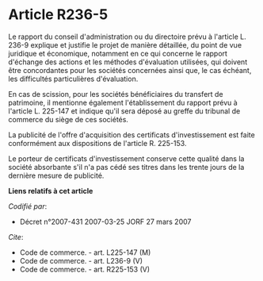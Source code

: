 # Article R236-5

Le rapport du conseil d'administration ou du directoire prévu à l'article L. 236-9 explique et justifie le projet de manière
détaillée, du point de vue juridique et économique, notamment en ce qui concerne le rapport d'échange des actions et les
méthodes d'évaluation utilisées, qui doivent être concordantes pour les sociétés concernées ainsi que, le cas échéant, les
difficultés particulières d'évaluation.

En cas de scission, pour les sociétés bénéficiaires du transfert de patrimoine, il mentionne également l'établissement du
rapport prévu à l'article L. 225-147 et indique qu'il sera déposé au greffe du tribunal de commerce du siège de ces sociétés.

La publicité de l'offre d'acquisition des certificats d'investissement est faite conformément aux dispositions de l'article
R. 225-153.

Le porteur de certificats d'investissement conserve cette qualité dans la société absorbante s'il n'a pas cédé ses titres
dans les trente jours de la dernière mesure de publicité.

**Liens relatifs à cet article**

_Codifié par_:

  - Décret n°2007-431 2007-03-25 JORF 27 mars 2007

_Cite_:

  - Code de commerce. - art. L225-147 (M)
  - Code de commerce. - art. L236-9 (V)
  - Code de commerce. - art. R225-153 (V)
